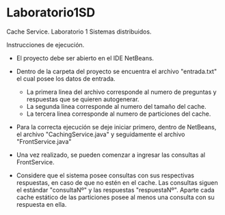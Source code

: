 # Laboratorio1SD
Cache Service. Laboratorio 1 Sistemas distribuidos.

Instrucciones de ejecución.

- El proyecto debe ser abierto en el IDE NetBeans.
- Dentro de la carpeta del proyecto se encuentra el archivo "entrada.txt" el cual posee los datos de entrada.
  - La primera linea del archivo corresponde al numero de preguntas y respuestas que se quieren autogenerar.
  - La segunda linea corresponde al numero del tamaño del cache.
  - La tercera linea corresponde al numero de particiones del cache.
- Para la correcta ejecución se deje iniciar primero, dentro de NetBeans, el archivo "CachingService.java" y seguidamente el archivo "FrontService.java"
- Una vez realizado, se pueden comenzar a ingresar las consultas al FrontService.

- Considere que el sistema posee consultas con sus respectivas respuestas, en caso de que no estén en el cache. Las consultas siguen el estándar "consultaNº" y las respuestas "respuestaNº". Aparte cada cache estático de las particiones posee al menos una consulta con su respuesta en ella.
